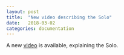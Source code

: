 ```yaml
---
layout: post
title:  "New video describing the Solo"
date:   2018-03-02
categories: documentation
---
```


A new [video](https://www.youtube.com/watch?v=0XVUWGGwwcc) is available, explaining the Solo.
